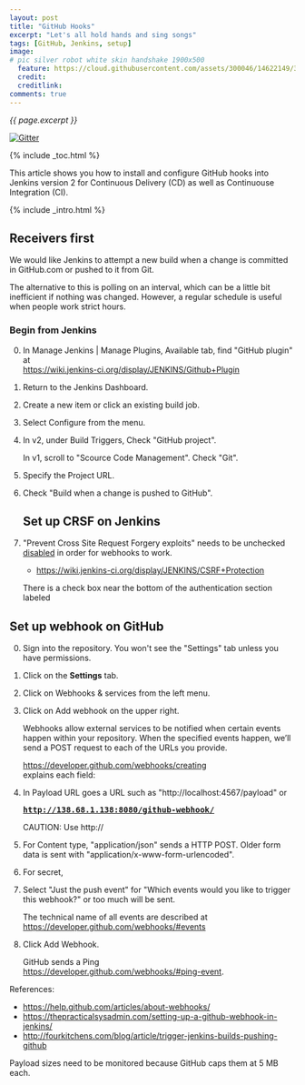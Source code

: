 ```yaml
---
layout: post
title: "GitHub Hooks"
excerpt: "Let's all hold hands and sing songs"
tags: [GitHub, Jenkins, setup]
image:
# pic silver robot white skin handshake 1900x500
  feature: https://cloud.githubusercontent.com/assets/300046/14622149/306629f0-0585-11e6-961a-dc8f60dadbf6.jpg
  credit: 
  creditlink: 
comments: true
---
```

<i>{{ page.excerpt }}</i>

[![Gitter](https://badges.gitter.im/wilsonmar/wilsonmar.github.io.svg)](https://gitter.im/wilsonmar/wilsonmar.github.io?utm_source=badge&utm_medium=badge&utm_campaign=pr-badge)

{% include _toc.html %}

This article shows you how to install and configure 
GitHub hooks into Jenkins version 2 for Continuous Delivery (CD) as well as Continuouse Integration (CI).

{% include _intro.html %}

## Receivers first #

We would like Jenkins to attempt a new build when a change is committed in GitHub.com or pushed to it from Git.

   The alternative to this is polling on an interval,
   which can be a little bit inefficient if nothing was changed.
   However, a regular schedule is useful when people work strict hours.

   ### Begin from Jenkins #

0. In Manage Jenkins | Manage Plugins, Available tab, find "GitHub plugin" at<br />
   <a target="_blank" href="https://wiki.jenkins-ci.org/display/JENKINS/Github+Plugin/">
   https://wiki.jenkins-ci.org/display/JENKINS/Github+Plugin</a>
0. Return to the Jenkins Dashboard.
0. Create a new item or click an existing build job.
0. Select Configure from the menu.
0. In v2, under Build Triggers, Check "GitHub project".
   
   In v1, scroll to "Scource Code Management". Check "Git".

0. Specify the Project URL.
0. Check "Build when a change is pushed to GitHub".


   ## Set up CRSF on Jenkins #

0. "Prevent Cross Site Request Forgery exploits"
   needs to be unchecked 
   <a target="_blank" href="https://issues.jenkins-ci.org/browse/JENKINS-20140/">
   disabled</a>
   in order for webhooks to work.

   * https://wiki.jenkins-ci.org/display/JENKINS/CSRF+Protection

   There is a check box near the bottom of the authentication section labeled 
   

## Set up webhook on GitHub #

0. Sign into the repository. You won't see the "Settings" tab unless you have permissions.
0. Click on the <strong>Settings</strong> tab.
0. Click on Webhooks & services from the left menu.
0. Click on Add webhook on the upper right.

   Webhooks allow external services to be notified when certain events happen within your repository. When the specified events happen, we’ll send a POST request to each of the URLs you provide. 

   <a target="_blank" href="https://developer.github.com/webhooks/creating/">
   https://developer.github.com/webhooks/creating</a><br />
   explains each field:

0. In Payload URL goes a URL such as "http://localhost:4567/payload" or

   <tt><strong>
   http://138.68.1.138:8080/github-webhook/
   </strong></tt>

   CAUTION: Use http://

0. For Content type, "application/json" sends a HTTP POST. 
   Older form data is sent with "application/x-www-form-urlencoded".
0. For secret, 
0. Select "Just the push event" for "Which events would you like to trigger this webhook?"
   or too much will be sent.

   The technical name of all events are described at<br />
   https://developer.github.com/webhooks/#events

0. Click Add Webhook.

   GitHub sends a Ping<br />
   https://developer.github.com/webhooks/#ping-event.

References:

   * https://help.github.com/articles/about-webhooks/
   * https://thepracticalsysadmin.com/setting-up-a-github-webhook-in-jenkins/
   * http://fourkitchens.com/blog/article/trigger-jenkins-builds-pushing-github

Payload sizes need to be monitored because GitHub caps them at 5 MB each. 
